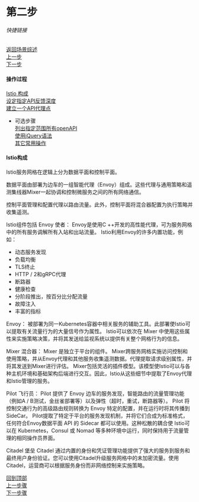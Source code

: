 # 第二步
###### 快捷链接
[返回场景综述](../istio_intro.md) <br>
[上一步](Step1.md) <br>
[下一步](Step3.md) <br>

#### 操作过程
[Istio 构成](#Istio构成) <br>
[设定指定API反馈深度](#设定指定API反馈深度) <br>
[建立一个API代理点](#建立一个API代理点) <br>
   - 可选步骤 <br>
      [列出指定范围所有openAPI](#列出指定范围所有openAPI) <br>
      [使用jQuery语法](#使用jQuery语法) <br>
      [其它常用操作](#其它常用操作) <br>

#### Istio构成

Istio服务网格在逻辑上分为数据平面和控制平面。

数据平面由部署为边车的一组智能代理（Envoy）组成。这些代理与通用策略和遥测集线器Mixer一起协调和控制微服务之间的所有网络通信。

控制平面管理和配置代理以路由流量。此外，控制平面将混合器配置为执行策略并收集遥测。

Istio组件包括
Envoy 使者：
   Envoy是使用C ++开发的高性能代理，可为服务网格中的所有服务调解所有入站和出站流量。 Istio利用Envoy的许多内置功能，例如：
   - 动态服务发现
   - 负载均衡
   - TLS终止
   - HTTP / 2和gRPC代理
   - 断路器
   - 健康检查
   - 分阶段推出，按百分比分配流量
   - 故障注入
   - 丰富的指标

Envoy：
   被部署为同一Kubernetes容器中相关服务的辅助工具。此部署使Istio可以提取有关流量行为的大量信号作为属性。 Istio可以依次在 Mixer 中使用这些属性来实施策略决策，并将其发送给监视系统以提供有关整个网格行为的信息。

Mixer 混合器：
   Mixer 是独立于平台的组件。 Mixer跨服务网格实施访问控制和使用策略，并从Envoy代理和其他服务收集遥测数据。代理提取请求级别属性，并将其发送到Mixer进行评估。
   Mixer包括灵活的插件模型。该模型使Istio可以与各种主机环境和基础架构后端进行交互。因此，Istio从这些细节中提取了Envoy代理和Istio管理的服务。

Pilot 飞行员：
   Pilot 提供了 Envoy 边车的服务发现，智能路由的流量管理功能（例如A / B测试，金丝雀部署等）以及弹性（超时，重试，断路器等）。
   Pilot 将控制交通行为的高级路由规则转换为 Envoy 特定的配置，并在运行时将其传播到 SideCar。 Pilot提取了特定于平台的服务发现机制，并将它们合成为标准格式，任何符合Envoy数据平面 API 的 Sidecar 都可以使用。这种松散的耦合使 Istio可以在 Kubernetes，Consul 或 Nomad 等多种环境中运行，同时保持用于流量管理的相同操作员界面。

Citadel 堡垒
   Citadel 通过内置的身份和凭证管理功能提供了强大的服务到服务和最终用户身份验证。您可以使用Citadel升级服务网格中的未加密流量。使用Citadel，运营商可以根据服务身份而非网络控制来实施策略。


[回到顶部](#第二步) <br>
[上一步骤](Step1.md) <br>
[下一步骤](Step2.md) <br>
